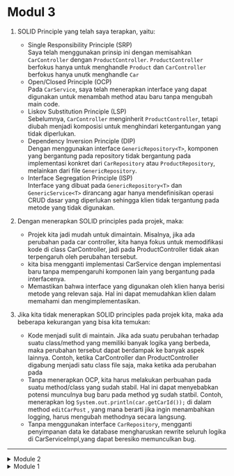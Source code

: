 # Modul 3

1) SOLID Principle yang telah saya terapkan, yaitu:
   - Single Responsibility Principle (SRP)<br>
     Saya telah menggunakan prinsip ini dengan memisahkan `CarController` dengan `ProductController`. `ProductController` berfokus hanya untuk menghandle `Product` dan `CarController` berfokus hanya unutk menghandle `Car`
   - Open/Closed Principle (OCP)<br>
     Pada `CarService`, saya telah menerapkan interface yang dapat digunakan untuk menambah method atau baru tanpa mengubah main code.
   - Liskov Substitution Principle (LSP)<br>
     Sebelumnya, `CarController` menginherit `ProductController`, tetapi diubah menjadi komposisi untuk menghindari ketergantungan yang tidak diperlukan.
   - Dependency Inversion Principle (DIP)<br>
     Dengan menggunakan interface `GenericRepository<T>`, komponen yang bergantung pada repository tidak bergantung pada implementasi konkret dari `CarRepository` atau `ProductRepository`, melainkan dari file `GenericRepository`.
   - Interface Segregation Principle (ISP)<br>
     Interface yang dibuat pada `GenericRepository<T>` dan `GenericService<T>` dirancang agar hanya mendefinisikan operasi CRUD dasar yang diperlukan sehingga klien tidak tergantung pada metode yang tidak digunakan.

2) Dengan menerapkan SOLID principles pada projek, maka: <br>
   - Projek kita jadi mudah untuk dimaintain. Misalnya, jika ada perubahan pada car controller, kita hanya fokus untuk memodifikasi kode di class CarController, jadi pada ProductController tidak akan terpengaruh oleh perubahan tersebut.<br>
   - kita bisa mengganti implementasi CarService dengan implementasi baru tanpa mempengaruhi komponen lain yang bergantung pada interfacenya.<br>
   - Memastikan bahwa interface yang digunakan oleh klien hanya berisi metode yang relevan saja. Hal ini dapat memudahkan klien dalam memahami dan mengimplementasikan.

3) Jika kita tidak menerapkan SOLID principles pada projek kita, maka ada beberapa kekurangan yang bisa kita temukan:
   - Kode menjadi sulit di maintain. Jika ada suatu perubahan terhadap suatu class/method yang memiliki banyak logika yang berbeda, maka perubahan tersebut dapat berdampak ke banyak aspek lainnya. Contoh, ketika CarController dan ProductController digabung menjadi satu class file saja, maka ketika ada perubahan pada
   - Tanpa menerapkan OCP, kita harus melakukan perbuahan pada suatu method/class yang sudah stabil. Hal ini dapat menyebabkan potensi munculnya bug baru pada method yg sudah statbil. Contoh, menerapkan log  `System.out.println(car.getCarId());` di dalam method `editCarPost` , yang mana berarti jika ingin menambahkan logging, harus mengubah methodnya secara langsung.
   - Tanpa menggunakan interface `CarRepository`, mengganti penyimpanan data ke database mengharuskan rewrite seluruh logika di CarServiceImpl,yang dapat beresiko memunculkan bug.

<hr>
<details>
<summary>Module 2</summary>

# Modul 2

[Link Deployment (Koyeb)](https://preferred-nadean-faridhsbi-4c486887.koyeb.app)

## Refleksi 1

> List the code quality issue(s) that you fixed during the exercise and explain your strategy on fixing them.

Setelah melakukan identifikasi dengan menggunakan SonarQube, ada beberapa issue yang saya temukan pada kode saya, antara lain:
1. **Unit test method harus memiliki minimal 1 assertion** <br>
  Untuk memperbaiki issue diatas, saya menambahkan minimal satu assertion kedalam test method yang telah saya buat sebelumnya. Hal tersebut bertujuan untuk memastikan bahwa metode yang ditest dapat menghasilkan output yang semestinya.
2. **Removing unused declaration of thrown exception**<br>
  Issue tersebut terjadi karena saya menggunakan `throws exception` pada beberapa method unit test saya, tetapi method tersebut tidak mengimplementasikan `throws exception` sama sekali, sehingga saya harus menghapusnya.
3. **Removing autowired field injection and added constructor injection**<br>
  Penggunaan `@Autowired` secara langsung pada field menyebabkan masalah dalam hal dependency yang sulit ditest dan kurang fleksibel. Jadi saya menggantinya dengan menggunakan constructor testability.
4. **Adding a nested comment for explaining empty method**<br>
   Menambahkan penjelasan comment pada method saya yang kosong, hal tersebut bertujuan agar tidak menimbulkan kerancuan dan kebingungan mengapa kode tersebut dibiarkan kosong.
5. **Grouping Dependencies by Their Destination** <br>
   Deoendencies pada `build.gradle.kts` harus disusun berdasarkan fungsionalitasnya. Hal ini dapat menambah readability dan maintainabality pada masing-masing dependency.

> Look at your CI/CD workflows (GitHub)/pipelines (GitLab). Do you think the current implementation has met the definition of Continuous Integration and Continuous Deployment? Explain the reasons (minimum 3 sentences)!

Pada CI/CD workflows yang sudah saya implementasi, menurut saya implementasi tersebut sudah bisa dikatakan sebagai definisi CI/CD, karena beberapa alasan, antara lain:
- **Continuous Integration** <br>
  File `ci.yml` yang telah saya buat di `.github/workflows`, berfungsi untuk menjalankan unit test dan analisis lainnya setiap adanya push dan pull request. Hal tersebut dapat memastikan bahwa setiap ada perubahan pada repository telah diuji sebelum dilakukan merge pada master branch.
- **Continuous Deployment**<br>
  Saya telah mengintegrasikan repository saya dengan aplikasi Koyeb, dimana proses deployment akan dijalankan setelah proses CI pada setiap perubahan yang dilakukan pada branch master. 
  
Dengan demikian, berdasarkan implementasi yang telah saya lakukan, saya telah memenuhi prinsip CI/CD yang memastikan setiap ada perubahan kode maka akan dilakukan proses pengujian, analisis, dan deployment secara otomatis.
<hr>

</details>

<details>
<summary>Module 1</summary>
# Modul 1

## Refleksi 1

> You already implemented two new features using Spring Boot. Check again your source code and evaluate the coding standards that you have learned in this module. Write clean code principles and secure coding practices that have been applied to your code.  If you find any mistake in your source code, please explain how to improve your code

#### Clean Code Principles yang sudah diterapkan
- *Meaningfull names* <br>
  Penamaaan variable, class, method yang bermakna sehingga dapat meningkatkan code readability. Contohnya, `deleteProduct()`, existingProduct, updatedProduct, dll
- *Function / Method*<br>
  Setiap fungsi hanya memiliki 1 tujuan spesifik. Contohnya fungsi deleteProduct(), editProduct(), createProduct() yang masing-masing hanya memiliki 1 tujuan sesuai dengan nama fungsi tersebut.
- *Objects and Data Structures*<br>
  Menerapkan konsep encapsulation pada class Product yang memiliki beberapa private atribut seperti productId, productName, dan productQuantity,


#### Secure Code Principles yang sudah diterapkan
- Menggunakan UUID sebagai productId demi meningkatkan keamanan data
- Validasi input pada fields productName agar terhindar dari serangan sejenis SQL Injection.
- Menerapkan encapsulation pada class Product dengan menggunakan access modifier private sehingga akses langsung ke variabel tersebut dibatasi.

#### Improve Code
- Ketika ada suatu bug pada suatu method tertentu, saya memperhatikan kembali tujuan spesifik dari method tersebut. Kemudian memperhatikan kembali logic yang telah ditulis.
- Pada kode saya saat ini. validasi input dilakukan hanya di sisi klien saja. Kedepannya, agar keamanan dapat lebih baik, validasi juga perlu diterapkan di sisi server.
- Pada suatu logika kode yang kompleks, sebaiknya diberikan komentar tambahan untuk menjelaskan logika yang sebenarnya terjadi.



<hr>

# Refleksi 2

> After writing the unit test, how do you feel? How many unit tests should be made in a class? How to make sure that our unit tests are enough to verify our program? It would be good if you learned about code coverage. Code coverage is a metric that can help you understand how much of your source is tested. If you have 100% code coverage, does that mean your code has no bugs or errors?

Unit test dapat membantu kita dalam memastikan semua komponen pada kode kita berjalan dengan semestinya. Namun, ketika menulis kode untuk unit test, saya juga merasa banyak sekali repetitif pada kode yang ditulis. Jadi saya juga harus membiasakan hal tersebut karena akan sangat dibutuhkan kedepannya dibandingkan dengan melakukan debugging secara manual.
<br>
Untuk menghitung berapa banyak kode unit test pada suatu class, tidak ada angka yang pasti, melainkan unit test harus mencakup beberapa fungsionalitas, termasuk positive case, negative case dan juga edge-case.  
Di sisi lain, untuk memastikan unit test kita cukup yaitu dengan meninjau code coverage. Code coverage adalah ukuran seberapa banyak kode kita yang telah dilakukan testing. Semakin tinggi persentase code coverage, maka semakin banyak juga bagian dari kode kita yang telah teruji.
<br>
Ketika code coverage kita sudah mencapai 100%, hal tersebut belum tentu menjadi satu-satunya acuan kita untuk memastikan bahwa kode kita sudah dijamin tidak memiliki kesalahan. Ada kemungkinan kode kita memiliki masalah dalam integrasi, ataupun masalah yang terdapat pada komponen-komponen diluar method atau bahkan file kita yang tidak terdeteksi.

> What do you think about the cleanliness of the code of the new functional test suite? Will the new code reduce the code quality? Identify the potential clean code issues, explain the reasons, and suggest possible improvements to make the code cleaner!

Masalah yang terjadi ketika dilakukan pengulangan kode dengan isi  <br>
- Duplikasi kode<br>
  Jika setup prosedur sebagian besar sama maka dapat menyebabkan duplikasi kode sehingga menyulitkan pemeliharaan. Misalnya, jika terdapat perubahan kode pada suatu fungsi, maka harus dilakukan perubahan terhadap beberapa tempat.
- Melanggar prinsip Don't Repeat Yourself<br>
  Menulis ulang kode dapat mengurangi efisiensi program dan kualiatas kode secara keseluruhan. Kode yang berkualitas seharusnya mudah untuk dilakukan refactor dan reusable.<br>


  Solusi
- Dapat melakukan refactor dengan base class misalnya pada BaseFunctionalTest yang berisi setup prosedur yang umum. Kemudian, subclass test yang lainnya dapat mewarisi superclass pada base class tersebut.
- Dapat menggunakan helper method yang membantu dalam mereduksi fungsionalitas dari class yang dipanggil. Hal ini dapat membantu mengurangi duplikasi dan meningkatkan readability <br>

Dengan demikian, meskipun terdapat setup prosedur yang sama tidak langsung menurunkan kualitas kode. Dengan melakukana refactoring, kita dapat meningkatkan kualitas dan efisiensi kode sehingga dapat mempermudah kita dalam melakukan pemeliharaan dan melakukana update fitur kedepannya nanti.

</details>